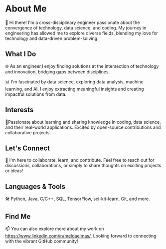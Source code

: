 # About Me

👋 Hi there! I'm a cross-disciplinary engineer passionate about the convergence of technology, data science, and coding. My journey in engineering has allowed me to explore diverse fields, blending my love for technology and data-driven problem-solving.

## What I Do

🌐 As an engineer,I enjoy finding solutions at the intersection of technology and innovation, bridging gaps between disciplines.

📊 I'm fascinated by data science, exploring data analysis, machine learning, and AI. I enjoy extracting meaningful insights and creating impactful solutions from data.

## Interests

🌱Passionate about learning and sharing knowledge in coding, data science, and their real-world applications. Excited by open-source contributions and collaborative projects.

## Let's Connect

🚀 I'm here to collaborate, learn, and contribute. Feel free to reach out for discussions, collaborations, or simply to share thoughts on exciting projects or ideas!

## Languages & Tools

🛠️ Python, Java, C/C++, SQL, TensorFlow, sci-kit-learn, Git, and more.

## Find Me

📫 You can also explore more about my work on https://www.linkedin.com/in/meldaelmas/.
Looking forward to connecting with the vibrant GitHub community!

<!---
Mel77E/Mel77E is a ✨ special ✨ repository because its `README.md` (this file) appears on your GitHub profile.
You can click the Preview link to take a look at your changes.
--->
